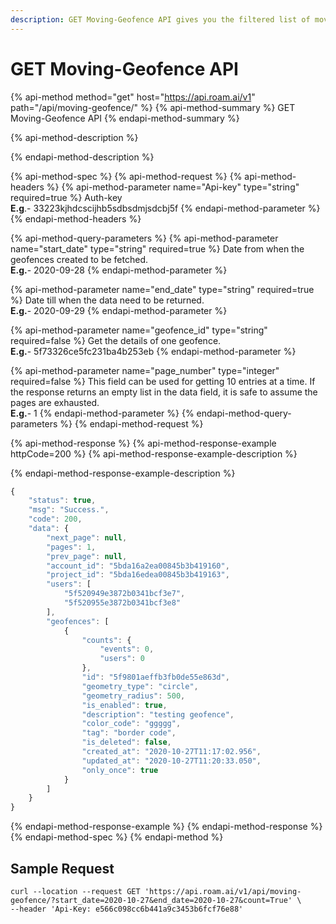 ```yaml
---
description: GET Moving-Geofence API gives you the filtered list of moving-geofences.
---
```


# GET Moving-Geofence API

{% api-method method="get" host="https://api.roam.ai/v1" path="/api/moving-geofence/" %}
{% api-method-summary %}
GET Moving-Geofence API
{% endapi-method-summary %}

{% api-method-description %}

{% endapi-method-description %}

{% api-method-spec %}
{% api-method-request %}
{% api-method-headers %}
{% api-method-parameter name="Api-key" type="string" required=true %}
Auth-key  
**E.g**.- 33223kjhdcscijhb5sdbsdmjsdcbj5f
{% endapi-method-parameter %}
{% endapi-method-headers %}

{% api-method-query-parameters %}
{% api-method-parameter name="start\_date" type="string" required=true %}
Date from when the geofences created to be fetched.  
**E.g.**- 2020-09-28
{% endapi-method-parameter %}

{% api-method-parameter name="end\_date" type="string" required=true %}
Date till when the data need to be returned.  
**E.g.**- 2020-09-29
{% endapi-method-parameter %}

{% api-method-parameter name="geofence\_id" type="string" required=false %}
Get the details of one geofence.  
**E.g.**- 5f73326ce5fc231ba4b253eb
{% endapi-method-parameter %}

{% api-method-parameter name="page\_number" type="integer" required=false %}
This field can be used for getting 10 entries at a time. If the response returns an empty list in the data field, it is safe to assume the pages are exhausted.  
**E.g.**- 1
{% endapi-method-parameter %}
{% endapi-method-query-parameters %}
{% endapi-method-request %}

{% api-method-response %}
{% api-method-response-example httpCode=200 %}
{% api-method-response-example-description %}

{% endapi-method-response-example-description %}

```javascript
{
    "status": true,
    "msg": "Success.",
    "code": 200,
    "data": {
        "next_page": null,
        "pages": 1,
        "prev_page": null,
        "account_id": "5bda16a2ea00845b3b419160",
        "project_id": "5bda16edea00845b3b419163",
        "users": [
            "5f520949e3872b0341bcf3e7",
            "5f520955e3872b0341bcf3e8"
        ],
        "geofences": [
            {
                "counts": {
                    "events": 0,
                    "users": 0
                },
                "id": "5f9801aeffb3fb0de55e863d",
                "geometry_type": "circle",
                "geometry_radius": 500,
                "is_enabled": true,
                "description": "testing geofence",
                "color_code": "ggggg",
                "tag": "border code",
                "is_deleted": false,
                "created_at": "2020-10-27T11:17:02.956",
                "updated_at": "2020-10-27T11:20:33.050",
                "only_once": true
            }
        ]
    }
}
```
{% endapi-method-response-example %}
{% endapi-method-response %}
{% endapi-method-spec %}
{% endapi-method %}

## Sample Request <a id="Sample-Request.2"></a>

```text
curl --location --request GET 'https://api.roam.ai/v1/api/moving-geofence/?start_date=2020-10-27&end_date=2020-10-27&count=True' \
--header 'Api-Key: e566c098cc6b441a9c3453b6fcf76e88'
```

